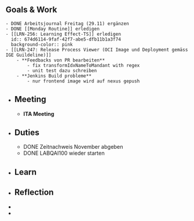 ## Goals & Work
	- DONE Arbeitsjournal Freitag (29.11) ergänzen
	- DONE [[Monday Routine]] erledigen
	- [[LRN-256: Learning Effect-TS]] erledigen
	  id:: 674d6114-9faf-42f7-abe5-dfb11b1a3f74
	  background-color:: pink
	- [[LRN-247: Release Process Viewer (OCI Image und Deployment gemäss IGE Guildeline)]]
		- **Feedbacks von PR bearbeiten**
			- fix transformIdxNameToMandant with regex
			- unit test dazu schreiben
		- **Jenkins Build probleme**
			- nur frontend image wird auf nexus gepush
- ## Meeting
	- **ITA Meeting**
- ## Duties
	- DONE Zeitnachweis November abgeben
	- DONE LABQAI100  wieder starten
- ## Learn
- ## Reflection
-
-